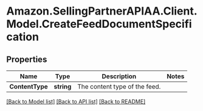 # Amazon.SellingPartnerAPIAA.Client.Model.CreateFeedDocumentSpecification
## Properties

Name | Type | Description | Notes
------------ | ------------- | ------------- | -------------
**ContentType** | **string** | The content type of the feed. | 

[[Back to Model list]](../README.md#documentation-for-models) [[Back to API list]](../README.md#documentation-for-api-endpoints) [[Back to README]](../README.md)

